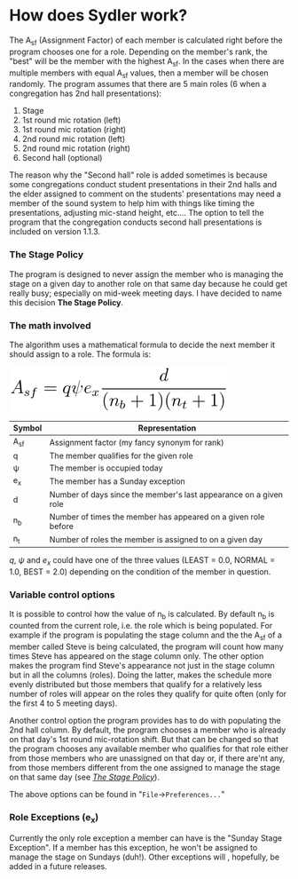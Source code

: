 # How does Sydler work?
The A<sub>sf</sub> (Assignment Factor) of each member is calculated right before the program chooses one for a role. Depending on
the member's rank, the "best" will be the member with the highest A<sub>sf</sub>. In the cases when there are multiple
members with equal A<sub>sf</sub> values, then a member will be chosen randomly. The program assumes that there are 5
main roles (6 when a congregation has 2nd hall presentations):

 1. Stage
 2. 1st round mic rotation (left)
 3. 1st round mic rotation (right)
 4. 2nd round mic rotation (left)
 5. 2nd round mic rotation (right)
 6. Second hall (optional)

The reason why the "Second hall" role is added sometimes is because some congregations conduct student presentations
in their 2nd halls and the elder assigned to comment on the students' presentations may need a member of the sound
system to help him with things like timing the presentations, adjusting mic-stand height, etc.... The option to
tell the program that the congregation conducts second hall presentations is included on version 1.1.3.

### The Stage Policy
The program is designed to never assign the member who is managing the stage on a
given day to another role on that same day because he could get really busy; especially on mid-week meeting days. I have
decided to name this decision **The Stage Policy**.

### The math involved
The algorithm uses a mathematical formula to decide the next member it should assign to a role. The formula is:

![Formula for "Assignment Factor"](/docs/asf_equation.png)

| **Symbol** | **Representation** |
|---|---|
| A<sub>sf</sub> | Assignment factor (my fancy synonym for rank) |
| q | The member qualifies for the given role |
| ψ | The member is occupied today |
| e<sub>x</sub> | The member has a Sunday exception |
| d | Number of days since the member's last appearance on a given role |
| n<sub>b</sub> | Number of times the member has appeared on a given role before |
| n<sub>t</sub> | Number of roles the member is assigned to on a given day |

*q*, *ψ* and *e<sub>x</sub>* could have one of the three values (LEAST = 0.0, NORMAL = 1.0, BEST = 2.0) depending on the condition of the member in question.

### Variable control options
It is possible to control how the value of n<sub>b</sub> is calculated. By default n<sub>b</sub> is counted from the current
role, i.e. the role which is being populated. For example if the program is populating the stage column and the the A<sub>sf</sub>
of a member called Steve is being calculated, the program will count how many times Steve has appeared on the stage column only.
The other option makes the program find Steve's appearance not just in the stage column but in all the columns (roles). Doing the
latter, makes the schedule more evenly distributed but those members that qualify for a relatively less number of roles will
appear on the roles they qualify for quite often (only for the first 4 to 5 meeting days).

Another control option the program provides has to do with populating the 2nd hall column. By default, the program chooses a member
who is already on that day's 1st round mic-rotation shift. But that can be changed so that the program chooses any available member
who qualifies for that role either from those members who are unassigned on that day or, if there are'nt any, from those members different
from the one assigned to manage the stage on that same day (see [*The Stage Policy*](#the-stage-policy)).

The above options can be found in "`File`->`Preferences...`"

### Role Exceptions (e<sub>x</sub>)
Currently the only role exception a member can have is the "Sunday Stage Exception". If a member has this exception, he won't be
assigned to manage the stage on Sundays (duh!). Other exceptions will , hopefully, be added in a future releases.
